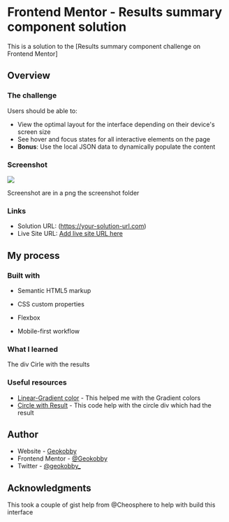 # Frontend Mentor - Results summary component solution

This is a solution to the [Results summary component challenge on Frontend Mentor]

## Overview

### The challenge

Users should be able to:

- View the optimal layout for the interface depending on their device's screen size
- See hover and focus states for all interactive elements on the page
- **Bonus**: Use the local JSON data to dynamically populate the content

### Screenshot

![](./screenshot.jpg)

Screenshot are in a png the screenshot folder 

### Links

- Solution URL: (https://your-solution-url.com)
- Live Site URL: [Add live site URL here](https://your-live-site-url.com)

## My process

### Built with

- Semantic HTML5 markup
- CSS custom properties
- Flexbox

- Mobile-first workflow



### What I learned
The div Cirle with the results



### Useful resources

- [Linear-Gradient color](https://stackoverflow.com/questions/37138873/issue-with-linear-gradient-on-when-using-hsl-color-definition) - This helped me with the Gradient colors
- [Circle with Result](https://stackoverflow.com/questions/15427125/how-to-center-the-center-circle) - This code help with the circle div which had the result



## Author

- Website - [Geokobby](https://www.your-site.com)
- Frontend Mentor - [@Geokobby](https://www.frontendmentor.io/profile/Geokobby)
- Twitter - [@geokobby_](https://www.twitter.com/geokobby_)



## Acknowledgments

This took a couple of gist help from @Cheosphere to help with build this interface 
